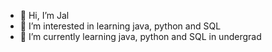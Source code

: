 - 👋 Hi, I’m Jal
- 👀 I’m interested in  learning java, python and SQL
- 🌱 I’m currently learning  java, python and SQL in undergrad

